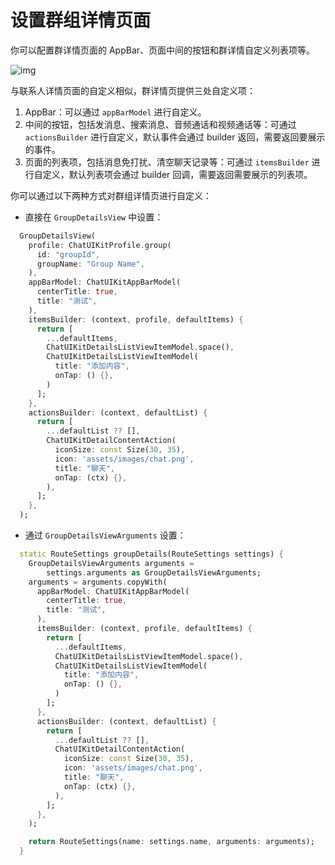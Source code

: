 # 设置群组详情页面

<Toc />

你可以配置群详情页面的 AppBar、页面中间的按钮和群详情自定义列表项等。

![img](/images/uikit/chatuikit/flutter/custom_group_details.png)

与联系人详情页面的自定义相似，群详情页提供三处自定义项：

1. AppBar：可以通过 `appBarModel` 进行自定义。
2. 中间的按钮，包括发消息、搜索消息、音频通话和视频通话等：可通过 `actionsBuilder` 进行自定义，默认事件会通过 builder 返回，需要返回要展示的事件。
3. 页面的列表项，包括消息免打扰、清空聊天记录等：可通过 `itemsBuilder` 进行自定义，默认列表项会通过 builder 回调，需要返回需要展示的列表项。

你可以通过以下两种方式对群组详情页进行自定义：

- 直接在 `GroupDetailsView` 中设置：

```dart
  GroupDetailsView(
    profile: ChatUIKitProfile.group(
      id: "groupId",
      groupName: "Group Name",
    ),
    appBarModel: ChatUIKitAppBarModel(
      centerTitle: true,
      title: "测试",
    ),
    itemsBuilder: (context, profile, defaultItems) {
      return [
        ...defaultItems,
        ChatUIKitDetailsListViewItemModel.space(),
        ChatUIKitDetailsListViewItemModel(
          title: "添加内容",
          onTap: () {},
        )
      ];
    },
    actionsBuilder: (context, defaultList) {
      return [
        ...defaultList ?? [],
        ChatUIKitDetailContentAction(
          iconSize: const Size(30, 35),
          icon: 'assets/images/chat.png',
          title: "聊天",
          onTap: (ctx) {},
        ),
      ];
    },
  );
```

- 通过 `GroupDetailsViewArguments` 设置：

```dart
  static RouteSettings groupDetails(RouteSettings settings) {
    GroupDetailsViewArguments arguments =
        settings.arguments as GroupDetailsViewArguments;
    arguments = arguments.copyWith(
      appBarModel: ChatUIKitAppBarModel(
        centerTitle: true,
        title: "测试",
      ),
      itemsBuilder: (context, profile, defaultItems) {
        return [
          ...defaultItems,
          ChatUIKitDetailsListViewItemModel.space(),
          ChatUIKitDetailsListViewItemModel(
            title: "添加内容",
            onTap: () {},
          )
        ];
      },
      actionsBuilder: (context, defaultList) {
        return [
          ...defaultList ?? [],
          ChatUIKitDetailContentAction(
            iconSize: const Size(30, 35),
            icon: 'assets/images/chat.png',
            title: "聊天",
            onTap: (ctx) {},
          ),
        ];
      },
    );

    return RouteSettings(name: settings.name, arguments: arguments);
  }
```